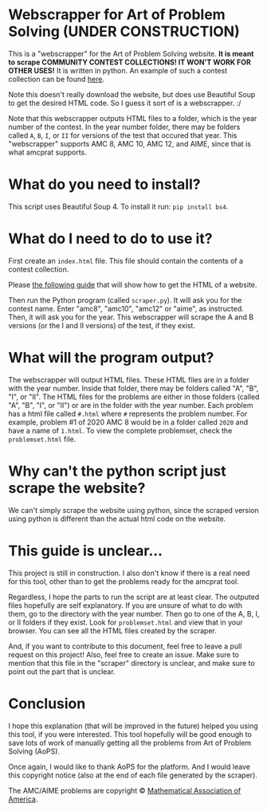 # Webscrapper for Art of Problem Solving (UNDER CONSTRUCTION)
This is a "webscrapper" for the Art of Problem Solving website. **It is meant to scrape COMMUNITY
CONTEST COLLECTIONS! IT WON'T WORK FOR OTHER USES!** It is written in python. An example of such
a contest collection can be found [here](https://artofproblemsolving.com/community/c1116106_2020_amc_10).

Note this doesn't really download the website, but does use Beautiful Soup to get the desired HTML
code. So I guess it sort of is a webscrapper. :/

Note that this webscrapper outputs HTML files to a folder, which is the year number of the contest. In the
year number folder, there may be folders called `A`, `B`, `I`, or `II` for versions of the test
that occured that year. This "webscrapper" supports AMC 8, AMC 10, AMC 12, and AIME, since that
is what amcprat supports.

# What do you need to install?
This script uses Beautiful Soup 4. To install it run: `pip install bs4`.

# What do I need to do to use it?
First create an `index.html` file. This file should contain the contents of a contest collection.

Please [the following guide](https://www.lifewire.com/copy-code-from-website-3486220) that will
show how to get the HTML of a website.

Then run the Python program (called `scraper.py`). It will ask you for the contest name. Enter
"amc8", "amc10", "amc12" or "aime", as instructed. Then, it will ask you for the year. This
webscrapper will scrape the A and B versions (or the I and II versions) of the test, if they exist.

# What will the program output?
The webscrapper will output HTML files. These HTML files are in a folder with the year
number. Inside that folder, there may be folders called "A", "B", "I", or "II". The HTML files for
the problems are either in those folders (called "A", "B", "I", or "II") or are in the folder with
the year number. Each problem has a html file called `#.html` where `#` represents the problem number.
For example, problem #1 of 2020 AMC 8 would be in a folder called `2020` and have a name of `1.html`.
To view the complete problemset, check the `problemset.html` file.

# Why can't the python script just scrape the website?
We can't simply scrape the website using python, since the scraped version using python is different
than the actual html code on the website.

# This guide is unclear...
This project is still in construction. I also don't know if there is a real need for this tool, other
than to get the problems ready for the amcprat tool.

Regardless, I hope the parts to run the script are at least clear. The outputed files hopefully are
self explanatory. If you are unsure of what to do with them, go to the directory with the year number.
Then go to one of the A, B, I, or II folders if they exist. Look for `problemset.html` and view that
in your browser. You can see all the HTML files created by the scraper.

And, if you want to contribute to this document, feel free to leave a pull request on this project!
Also, feel free to create an issue. Make sure to mention that this file in the "scraper" directory
is unclear, and make sure to point out the part that is unclear.

# Conclusion
I hope this explanation (that will be improved in the future) helped you using this tool, if you
were interested. This tool hopefully will be good enough to save lots of work of manually getting
all the problems from Art of Problem Solving (AoPS).

Once again, I would like to thank AoPS for the platform. And I would leave this copyright notice
(also at the end of each file generated by the scraper).

The AMC/AIME problems are copyright © [Mathematical Association of America](maa.org).
